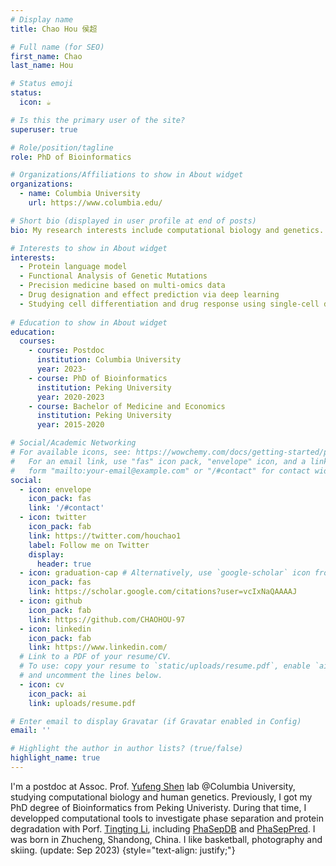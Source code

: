 ```yaml
---
# Display name
title: Chao Hou 侯超

# Full name (for SEO)
first_name: Chao
last_name: Hou

# Status emoji
status:
  icon: ☕️

# Is this the primary user of the site?
superuser: true

# Role/position/tagline
role: PhD of Bioinformatics

# Organizations/Affiliations to show in About widget
organizations:
  - name: Columbia University
    url: https://www.columbia.edu/

# Short bio (displayed in user profile at end of posts)
bio: My research interests include computational biology and genetics.

# Interests to show in About widget
interests:
  - Protein language model
  - Functional Analysis of Genetic Mutations
  - Precision medicine based on multi-omics data
  - Drug designation and effect prediction via deep learning
  - Studying cell differentiation and drug response using single-cell data
  
# Education to show in About widget
education:
  courses:
    - course: Postdoc
      institution: Columbia University
      year: 2023-
    - course: PhD of Bioinformatics
      institution: Peking University
      year: 2020-2023
    - course: Bachelor of Medicine and Economics
      institution: Peking University
      year: 2015-2020

# Social/Academic Networking
# For available icons, see: https://wowchemy.com/docs/getting-started/page-builder/#icons
#   For an email link, use "fas" icon pack, "envelope" icon, and a link in the
#   form "mailto:your-email@example.com" or "/#contact" for contact widget.
social:
  - icon: envelope
    icon_pack: fas
    link: '/#contact'
  - icon: twitter
    icon_pack: fab
    link: https://twitter.com/houchao1
    label: Follow me on Twitter
    display:
      header: true
  - icon: graduation-cap # Alternatively, use `google-scholar` icon from `ai` icon pack
    icon_pack: fas
    link: https://scholar.google.com/citations?user=vcIxNaQAAAAJ
  - icon: github
    icon_pack: fab
    link: https://github.com/CHAOHOU-97
  - icon: linkedin
    icon_pack: fab
    link: https://www.linkedin.com/
  # Link to a PDF of your resume/CV.
  # To use: copy your resume to `static/uploads/resume.pdf`, enable `ai` icons in `params.yaml`,
  # and uncomment the lines below.
  - icon: cv
    icon_pack: ai
    link: uploads/resume.pdf

# Enter email to display Gravatar (if Gravatar enabled in Config)
email: ''

# Highlight the author in author lists? (true/false)
highlight_name: true
---
```


I'm a postdoc at Assoc. Prof. [Yufeng Shen](http://www.columbia.edu/~ys2411) lab @Columbia University, studying computational biology and human genetics. Previously, I got my PhD degree of Bioinformatics from Peking Univeristy. During that time, I developped computational tools to investigate phase separation and protein degradation with Porf. [Tingting Li](http://bioinfolilab.phasep.pro/), including [PhaSepDB](http://db.phasep.pro/) and [PhaSepPred](http://predict.phasep.pro/). I was born in Zhucheng, Shandong, China. I like basketball, photography and skiing. (update: Sep 2023)
{style="text-align: justify;"}
